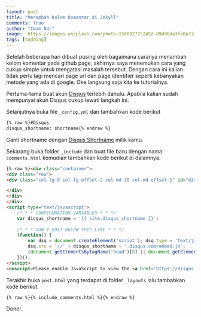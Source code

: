 ```yaml
---
layout: post
title: "Menambah Kolom Komentar di Jekyll"
comments: true
author: "Imam Nur"
image:  https://images.unsplash.com/photo-1580927752452-89d86da3fa0a?ixlib=rb-1.2.1&ixid=eyJhcHBfaWQiOjEyMDd9&auto=format&fit=crop&w=750&q=80
tags: [codding]
---
```


Setelah beberapa hari dibuat pusing oleh bagaimana caranya menambah kolom komentar pada github page, akhirnya saya menemukan cara yang cukup simple untuk mengatasi masalah tersebut. Dengan cara ini kalian tidak perlu lagi mencari page url dan page identifier seperti kebanyakan metode yang ada di google. Oke langsung saja kita ke tutorialnya.

Pertama-tama buat akun [Disqus](https://disqus.com/profile/signup/) terlebih dahulu. Apabila kalian sudah mempunyai akun Disqus cukup lewati langkah ini.

Selanjutnya buka file `_config.yml` dan tambahkan kode berikut
```html
{% raw %}#Disqus
disqus_shortname: shortname{% endraw %}
```

Ganti shortname dengan [Disqus Shortname](https://help.disqus.com/installation/whats-a-shortname) milik kamu.

Sekarang buka folder `_include` dan buat file baru dengan nama `comments.html` kemudian tambahkan kode berikut di dalamnya.
```html
{% raw %}<div class="container">
<div class="row">
<div class="col-lg-8 col-lg-offset-2 col-md-10 col-md-offset-1" id="disqus_thread">

</div>
</div>
</div>
<script type="text/javascript">
    /* * * CONFIGURATION VARIABLES * * */
    var disqus_shortname = '{{ site.disqus_shortname }}';
    
    /* * * DON'T EDIT BELOW THIS LINE * * */
    (function() {
        var dsq = document.createElement('script'); dsq.type = 'text/javascript'; dsq.async = true;
        dsq.src = '//' + disqus_shortname + '.disqus.com/embed.js';
        (document.getElementsByTagName('head')[0] || document.getElementsByTagName('body')[0]).appendChild(dsq);
    })();
</script>
<noscript>Please enable JavaScript to view the <a href="https://disqus.com/?ref_noscript" rel="nofollow">comments powered by Disqus.</a></noscript>{% endraw %}
```

Terakhir buka `post.html` yang terdapat di folder `_layouts` lalu tambahkan kode berikut.
```html
{% raw %}{% include comments.html %}{% endraw %}
```

Done!.
